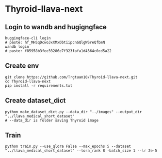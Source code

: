 # Thyroid-llava-next


## Login to wandb and hugigngface
```
huggingface-cli login
# paste: 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
wandb login 
# paste: f85958b3fee33286e7f323fafa1d4364c0cd5a22
```

## Create env
```
git clone https://github.com/Trgtuan10/Thyroid-llava-next.git
cd Thyroid-llava-next
pip install -r requirements.txt
```

## Create dataset_dict
```
python make_dataset_dict.py --data_dir "../images" --output_dir "../llava_medical_short_dataset"
# --data_dir is folder saving Thyroid image
```

## Train
```
python train.py --use_qlora False --max_epochs 5 --dataset "../llava_medical_short_dataset" --lora_rank 8 -batch_size 1 --lr 2e-5
```
